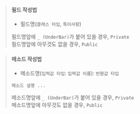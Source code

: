 > #### 필드 작성법
> - 필드명(`클래스 타입`, `특이사항`)  
>
> 필드명앞에 `_ (UnderBar)`가 붙어 있을 경우, `Private`  
> 필드명앞에 아무것도 없을 경우, `Public`  

> #### 메소드 작성법
> - 메소드명(`입력값 타입`: `입력값 이름`): `반환값 타입`  
> 
> `메소드 설명 ...`
> 
> 메소드명앞에 `_ (UnderBar)`가 붙어 있을 경우, `Private`  
> 메소드명앞에 아무것도 없을 경우, `Public`  